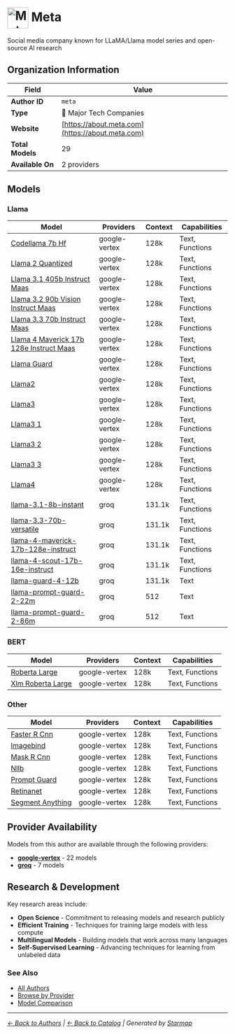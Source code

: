 # <img src="https://raw.githubusercontent.com/agentstation/starmap/master/internal/embedded/logos/meta.svg" alt="Meta logo" width="48" height="48" style="vertical-align: middle;"> Meta
  
  
  
Social media company known for LLaMA/Llama model series and open-source AI research
  
  
## Organization Information
  
| Field | Value |
|---------|---------|
| **Author ID** | `meta` |
| **Type** | 🏢 Major Tech Companies |
| **Website** | [https://about.meta.com](https://about.meta.com) |
| **Total Models** | 29 |
| **Available On** | 2 providers |

  
## Models
  
### Llama
  
| Model | Providers | Context | Capabilities |
|---------|---------|---------|---------|
| [Codellama 7b Hf](./models/codellama-7b-hf-at-codellama-7b-hf.md) | google-vertex | 128k | Text, Functions |
| [Llama 2 Quantized](./models/llama-2-quantized-at-llama-2-7b-chat-gptq.md) | google-vertex | 128k | Text, Functions |
| [Llama 3.1 405b Instruct Maas](./models/llama-3.1-405b-instruct-maas-at-001.md) | google-vertex | 128k | Text, Functions |
| [Llama 3.2 90b Vision Instruct Maas](./models/llama-3.2-90b-vision-instruct-maas-at-001.md) | google-vertex | 128k | Text, Functions |
| [Llama 3.3 70b Instruct Maas](./models/llama-3.3-70b-instruct-maas-at-001.md) | google-vertex | 128k | Text, Functions |
| [Llama 4 Maverick 17b 128e Instruct Maas](./models/llama-4-maverick-17b-128e-instruct-maas-at-001.md) | google-vertex | 128k | Text, Functions |
| [Llama Guard](./models/llama-guard-at-llama-guard-4-12b.md) | google-vertex | 128k | Text, Functions |
| [Llama2](./models/llama2-at-llama-2-7b.md) | google-vertex | 128k | Text, Functions |
| [Llama3](./models/llama3-at-meta-llama-3-8b.md) | google-vertex | 128k | Text, Functions |
| [Llama3 1](./models/llama3_1-at-llama-3.1-8b-instruct.md) | google-vertex | 128k | Text, Functions |
| [Llama3 2](./models/llama3-2-at-llama-3.2-90b-vision.md) | google-vertex | 128k | Text, Functions |
| [Llama3 3](./models/llama3-3-at-llama-3.3-70b-instruct.md) | google-vertex | 128k | Text, Functions |
| [Llama4](./models/llama4-at-llama-4-maverick-17b-128e-instruct.md) | google-vertex | 128k | Text, Functions |
| [llama-3.1-8b-instant](./models/llama-3.1-8b-instant.md) | groq | 131.1k | Text, Functions |
| [llama-3.3-70b-versatile](./models/llama-3.3-70b-versatile.md) | groq | 131.1k | Text, Functions |
| [llama-4-maverick-17b-128e-instruct](./models/meta-llama-llama-4-maverick-17b-128e-instruct.md) | groq | 131.1k | Text, Functions |
| [llama-4-scout-17b-16e-instruct](./models/meta-llama-llama-4-scout-17b-16e-instruct.md) | groq | 131.1k | Text, Functions |
| [llama-guard-4-12b](./models/meta-llama-llama-guard-4-12b.md) | groq | 131.1k | Text |
| [llama-prompt-guard-2-22m](./models/meta-llama-llama-prompt-guard-2-22m.md) | groq | 512 | Text |
| [llama-prompt-guard-2-86m](./models/meta-llama-llama-prompt-guard-2-86m.md) | groq | 512 | Text |

  
### BERT
  
| Model | Providers | Context | Capabilities |
|---------|---------|---------|---------|
| [Roberta Large](./models/roberta-large-at-roberta-large.md) | google-vertex | 128k | Text, Functions |
| [Xlm Roberta Large](./models/xlm-roberta-large-at-xlm-roberta-large.md) | google-vertex | 128k | Text, Functions |

  
### Other
  
| Model | Providers | Context | Capabilities |
|---------|---------|---------|---------|
| [Faster R Cnn](./models/faster-r-cnn-at-001.md) | google-vertex | 128k | Text, Functions |
| [Imagebind](./models/imagebind-at-imagebind-feature-embedding-generation.md) | google-vertex | 128k | Text, Functions |
| [Mask R Cnn](./models/mask-r-cnn-at-001.md) | google-vertex | 128k | Text, Functions |
| [Nllb](./models/nllb-at-nllb-200-distilled-600m.md) | google-vertex | 128k | Text, Functions |
| [Prompt Guard](./models/prompt-guard-at-llama-prompt-guard-2-22m.md) | google-vertex | 128k | Text, Functions |
| [Retinanet](./models/retinanet-at-001.md) | google-vertex | 128k | Text, Functions |
| [Segment Anything](./models/segment-anything-at-sam-vit-large.md) | google-vertex | 128k | Text, Functions |

  
## Provider Availability
  
Models from this author are available through the following providers:
  
  
- **[google-vertex](../../providers/google-vertex/)** - 22 models
- **[groq](../../providers/groq/)** - 7 models
  
## Research & Development
  
Key research areas include:
- **Open Science** - Commitment to releasing models and research publicly
- **Efficient Training** - Techniques for training large models with less compute
- **Multilingual Models** - Building models that work across many languages
- **Self-Supervised Learning** - Advancing techniques for learning from unlabeled data
  
### See Also
  
- [All Authors](../)
- [Browse by Provider](../../providers/)
- [Model Comparison](../../models/)
  
---
*_[← Back to Authors](../) | [← Back to Catalog](../../) | Generated by [Starmap](https://github.com/agentstation/starmap)_*